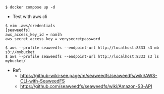 ```
$ docker compose up -d
```

- Test with aws cli
```
$ vim .aws/credentials
[seaweedfs]
aws_access_key_id = namlh
aws_secret_access_key = verysecretpassword

$ aws --profile seaweedfs --endpoint-url http://localhost:8333 s3 mb s3://mybucket
$ aws --profile seaweedfs --endpoint-url http://localhost:8333 s3 ls mybucket/
```

- Ref: 
  - https://github-wiki-see.page/m/seaweedfs/seaweedfs/wiki/AWS-CLI-with-SeaweedFS
  - https://github.com/seaweedfs/seaweedfs/wiki/Amazon-S3-API